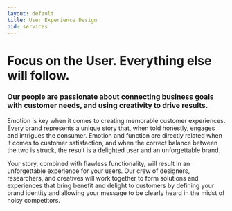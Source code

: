 ```yaml
---
layout: default
title: User Experience Design
pid: services
---
```


# Focus on the User. Everything else will follow.

### Our people are passionate about connecting business goals with customer needs, and using creativity to drive results.

Emotion is key when it comes to creating memorable customer experiences. Every brand represents a unique story that, when told honestly, engages and intrigues the consumer. Emotion and function are directly related when it comes to customer satisfaction, and when the correct balance between the two is struck, the result is a delighted user and an unforgettable brand.

Your story, combined with flawless functionality, will result in an unforgettable experience for your users.  Our crew of designers, researchers, and creatives will work together to form solutions and experiences that bring benefit and delight to customers by defining your brand identity and allowing your message to be clearly heard in the midst of noisy competitors.

